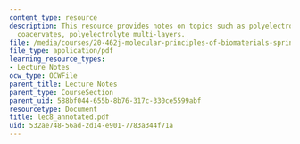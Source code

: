 ```yaml
---
content_type: resource
description: This resource provides notes on topics such as polyelectrolyte hydrogels,
  coacervates, polyelectrolyte multi-layers.
file: /media/courses/20-462j-molecular-principles-of-biomaterials-spring-2006/532ae74856ad2d14e9017783a344f71a_lec8_annotated.pdf
file_type: application/pdf
learning_resource_types:
- Lecture Notes
ocw_type: OCWFile
parent_title: Lecture Notes
parent_type: CourseSection
parent_uid: 588bf044-655b-8b76-317c-330ce5599abf
resourcetype: Document
title: lec8_annotated.pdf
uid: 532ae748-56ad-2d14-e901-7783a344f71a
---
```

